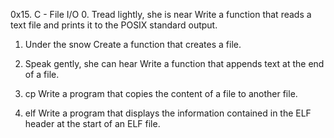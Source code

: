 0x15. C - File I/O
0. Tread lightly, she is near
Write a function that reads a text file and prints it to the POSIX standard output.

1. Under the snow
Create a function that creates a file.

2. Speak gently, she can hear
Write a function that appends text at the end of a file.

3. cp
Write a program that copies the content of a file to another file.

4. elf
Write a program that displays the information contained in the ELF header at the start of an ELF file.




